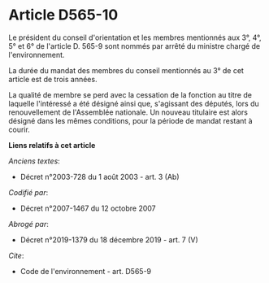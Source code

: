 # Article D565-10

Le président du conseil d'orientation et les membres mentionnés aux 3°, 4°, 5° et 6° de l'article D. 565-9 sont nommés par
arrêté du ministre chargé de l'environnement. 

La durée du mandat des membres du conseil mentionnés au 3° de cet article est de trois années. 

La qualité de membre se perd avec la cessation de la fonction au titre de laquelle l'intéressé a été désigné ainsi que,
s'agissant des députés, lors du renouvellement de l'Assemblée nationale. Un nouveau titulaire est alors désigné dans les
mêmes conditions, pour la période de mandat restant à courir.

**Liens relatifs à cet article**

_Anciens textes_:

  - Décret n°2003-728 du 1 août 2003 - art. 3 (Ab)

_Codifié par_:

  - Décret n°2007-1467 du 12 octobre 2007

_Abrogé par_:

  - Décret n°2019-1379 du 18 décembre 2019 - art. 7 (V)

_Cite_:

  - Code de l'environnement - art. D565-9
